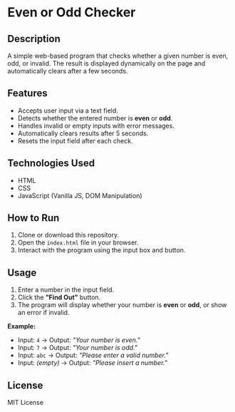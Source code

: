 # Even or Odd Checker

## Description
A simple web-based program that checks whether a given number is even, odd, or invalid. The result is displayed dynamically on the page and automatically clears after a few seconds.

## Features
- Accepts user input via a text field.
- Detects whether the entered number is **even** or **odd**.
- Handles invalid or empty inputs with error messages.
- Automatically clears results after 5 seconds.
- Resets the input field after each check.

## Technologies Used
- HTML
- CSS
- JavaScript (Vanilla JS, DOM Manipulation)

## How to Run
1. Clone or download this repository.  
2. Open the `index.html` file in your browser.  
3. Interact with the program using the input box and button.  

## Usage
1. Enter a number in the input field.  
2. Click the **"Find Out"** button.  
3. The program will display whether your number is **even** or **odd**, or show an error if invalid.  

**Example:**  
- Input: `4` → Output: *"Your number is even."*  
- Input: `7` → Output: *"Your number is odd."*  
- Input: `abc` → Output: *"Please enter a valid number."*  
- Input: *(empty)* → Output: *"Please insert a number."*  

## License
MIT License
